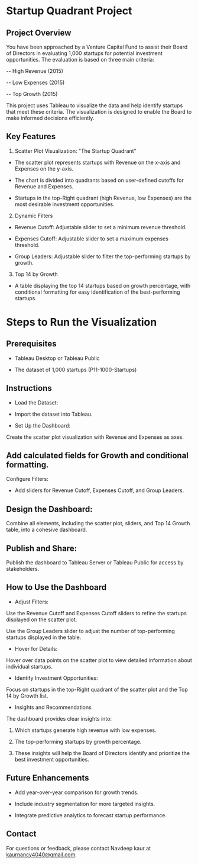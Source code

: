 # Startup Quadrant Project

## Project Overview

You have been approached by a Venture Capital Fund to assist their Board of Directors in evaluating 1,000 startups for potential investment opportunities. The evaluation is based on three main criteria:

-- High Revenue (2015)

-- Low Expenses (2015)

-- Top Growth (2015)

This project uses Tableau to visualize the data and help identify startups that meet these criteria. The visualization is designed to enable the Board to make informed decisions efficiently.

## Key Features

1. Scatter Plot Visualization: "The Startup Quadrant"

*    The scatter plot represents startups with Revenue on the x-axis and Expenses on the y-axis.

*    The chart is divided into quadrants based on user-defined cutoffs for Revenue and Expenses.

*    Startups in the top-Right quadrant (high Revenue, low Expenses) are the most desirable investment opportunities.

2. Dynamic Filters

*    Revenue Cutoff: Adjustable slider to set a minimum revenue threshold.

*    Expenses Cutoff: Adjustable slider to set a maximum expenses threshold.

*    Group Leaders: Adjustable slider to filter the top-performing startups by growth.

3. Top 14 by Growth

*    A table displaying the top 14 startups based on growth percentage, with conditional formatting for easy identification of the best-performing startups.

# Steps to Run the Visualization

## Prerequisites

*    Tableau Desktop or Tableau Public

*    The dataset of 1,000 startups (P11-1000-Startups)

## Instructions

*    Load the Dataset:

*    Import the dataset into Tableau.

*    Set Up the Dashboard:

  Create the scatter plot visualization with Revenue and Expenses as axes.

## Add calculated fields for Growth and conditional formatting.

Configure Filters:

*    Add sliders for Revenue Cutoff, Expenses Cutoff, and Group Leaders.

## Design the Dashboard:

Combine all elements, including the scatter plot, sliders, and Top 14 Growth table, into a cohesive dashboard.

## Publish and Share:

Publish the dashboard to Tableau Server or Tableau Public for access by stakeholders.

## How to Use the Dashboard

*    Adjust Filters:

Use the Revenue Cutoff and Expenses Cutoff sliders to refine the startups displayed on the scatter plot.

Use the Group Leaders slider to adjust the number of top-performing startups displayed in the table.

*    Hover for Details:

Hover over data points on the scatter plot to view detailed information about individual startups.

*    Identify Investment Opportunities:

Focus on startups in the top-Right quadrant of the scatter plot and the Top 14 by Growth list.

*    Insights and Recommendations

The dashboard provides clear insights into:

1. Which startups generate high revenue with low expenses.

2. The top-performing startups by growth percentage.

3. These insights will help the Board of Directors identify and prioritize the best investment opportunities.

## Future Enhancements

*    Add year-over-year comparison for growth trends.

*    Include industry segmentation for more targeted insights.

*    Integrate predictive analytics to forecast startup performance.

## Contact

For questions or feedback, please contact Navdeep kaur at kaurnancy4040@gmail.com.

